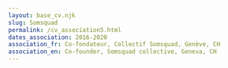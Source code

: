 ```yaml
---
layout: base_cv.njk
slug: Somsquad
permalink: /cv_association5.html
dates_association: 2016-2020
association_fr: Co-fondateur, Collectif Somsquad, Genève, CH
association_en: Co-founder, Somsquad collective, Geneva, CH
---
```

